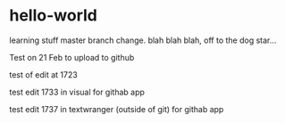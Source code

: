# hello-world
learning stuff
master branch change.
blah blah blah, off to the dog star...

Test on 21 Feb to upload to github

test of edit at 1723

test edit 1733 in visual for githab app

test edit 1737 in textwranger (outside of git) for githab app
